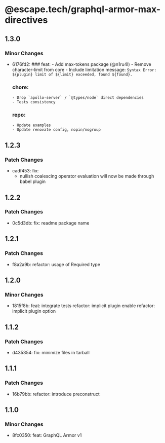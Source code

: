 # @escape.tech/graphql-armor-max-directives

## 1.3.0

### Minor Changes

- 6176fd2: ### feat: - Add max-tokens package (@n1ru4l) - Remove character-limit from core - Include limitation message:
  `Syntax Error: ${plugin} limit of ${limit} exceeded, found ${found}.`

  ### chore:

      - Drop `apollo-server` / `@types/node` direct dependencies
      - Tests consistency

  ### repo:

      - Update examples
      - Update renovate config, nopin/nogroup

## 1.2.3

### Patch Changes

- cadf453: fix:
  - nullish coalescing operator evaluation
    will now be made through babel plugin

## 1.2.2

### Patch Changes

- 0c5d3db: fix: readme package name

## 1.2.1

### Patch Changes

- f8a2a9b: refactor: usage of Required type

## 1.2.0

### Minor Changes

- 1815f8b: feat: integrate tests
  refactor: implicit plugin enable
  refactor: implicit plugin option

## 1.1.2

### Patch Changes

- d435354: fix: minimize files in tarball

## 1.1.1

### Patch Changes

- 16b79bb: refactor: introduce preconstruct

## 1.1.0

### Minor Changes

- 8fc0350: feat: GraphQL Armor v1
